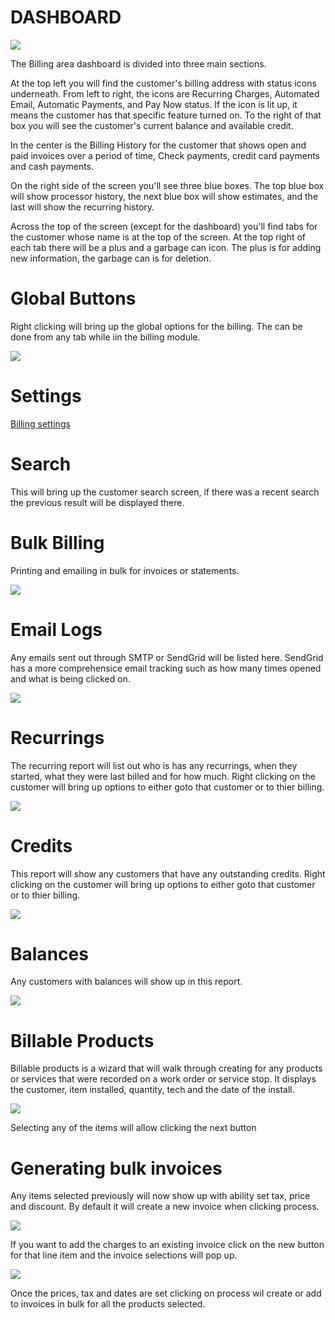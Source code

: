 # DASHBOARD

![](https://cdn.realsgii2.dev/wise-software-docs/image_2.46219917.png)

The Billing area dashboard is divided into three main sections.

At the top left you will find the customer's billing address with status icons underneath. From left to right, the icons are Recurring Charges, Automated Email, Automatic Payments, and Pay Now status. If the icon is lit up, it means the customer has that specific feature turned on. To the right of that box you will see the customer's current balance and available credit.




In the center is the Billing History for the customer that shows open and paid invoices over a period of time, Check payments, credit card payments and cash payments.



On the right side of the screen you'll see three blue boxes. The top blue box will show processor history, the next blue box will show estimates, and the last will show the recurring history.




Across the top of the screen (except for the dashboard) you'll find tabs for the customer whose name is at the top of the screen. At the top right of each tab there will be a plus and a garbage can icon. The plus is for adding new information, the garbage can is for deletion.


# Global Buttons

Right clicking will bring up the global options for the billing. The can be done from any tab while iin the billing module.

![](https://wiselibrary.blob.core.windows.net/docs/Windows/BIllingGlobalButtons.png)

# Settings
[Billing settings](https://docs.wisesoftwareinc.com/enterprise/billing/settings)
# Search
This will bring up the customer search screen, if there was a recent search the previous result will be displayed there.

# Bulk Billing
Printing and emailing in bulk for invoices or statements.

![](https://wiselibrary.blob.core.windows.net/docs/Windows/BillablesReport.png)

# Email Logs
Any emails sent out through SMTP or SendGrid will be listed here. SendGrid has a more comprehensice email tracking such as how many times opened and what is being clicked on.

![](https://wiselibrary.blob.core.windows.net/docs/Windows/EmailLogs.png)

# Recurrings
The recurring report will list out who is has any recurrings, when they started, what they were last billed and for how much. Right clicking on the customer will bring up options to either goto that customer or to thier billing.

![](https://wiselibrary.blob.core.windows.net/docs/Windows/RecurringsReport.png)

# Credits
This report will show any customers that have any outstanding credits. Right clicking on the customer will bring up options to either goto that customer or to thier billing.

![](https://wiselibrary.blob.core.windows.net/docs/Windows/CreditMemoReport.png)

# Balances

Any customers with balances will show up in this report.

![](https://wiselibrary.blob.core.windows.net/docs/Windows/BalancesReport.png)

# Billable Products

Billable products is a wizard that will walk through creating for any products or services that were recorded on a work order or service stop. It displays the customer, item installed, quantity, tech and the date of the install.

![](https://wiselibrary.blob.core.windows.net/docs/Windows/BillablesReport.png)

Selecting any of the items will allow clicking the next button

# Generating bulk invoices
Any items selected previously will now show up with ability set tax, price and discount. By default it will create a new invoice when clicking process. 

![](https://wiselibrary.blob.core.windows.net/docs/Windows/BillableWalkthrough.png)

If you want to add the charges to an existing invoice click on the new button for that line item and the invoice selections will pop up.

![](https://wiselibrary.blob.core.windows.net/docs/Windows/BillableInvoiceSelection.png)

Once the prices, tax and dates are set clicking on process wil create or add to invoices in bulk for all the products selected.



